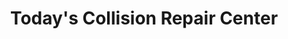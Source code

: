 ---
title: "Today's Collision Repair Center"
url: /malden/todays-collision-repair-center/
shop: Autowerkstatt
---